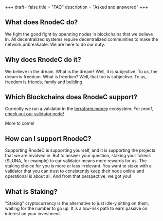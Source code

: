 +++
draft= false
title = "FAQ"
description = "Asked and answered"
+++

## What does RnodeC do?

We fight the good fight by operating nodes in blockchains that we believe in.  All decentralized systems require decentralized communities to make the network unbreakable.  We are here to do our duty.

## Why does RnodeC do it?

We believe in the dream.  What is the dream?  Well, it is subjective.  To us, the dream is freedom.  What is freedom?  Well, that too is subjective.  To us, freedom is friends, family and building.     

## Which Blockchains does RnodeC support?

Currently we run a validator in the [terraform.money](https://terraform.money) ecosystem.  For proof, [check out our validator node!](https://hubble.figment.io/terra/chains/columbus-4/validators/AFE642901FCA4501BC0E2641A43B54E8E9D948FC)

More to come!  

## How can I support RnodeC?

Supporting RnodeC is supporting yourself, and it is supporting the projects that we are involved in.  But to answer your question, staking your tokens ($LUNA, for example) to our validator means more rewards for us.  The staking choice for you is more or less irrelevant.  You want to stake with a validator that you can trust to consistently keep their node online and operational is about all.  And from that perspective, we got you!

## What is Staking?

"Staking" cryptocurrency is the alternative to just idle-y sitting on them, waiting for the number to go up.  It is a low-risk path to earn passive on interest on your investment.    
